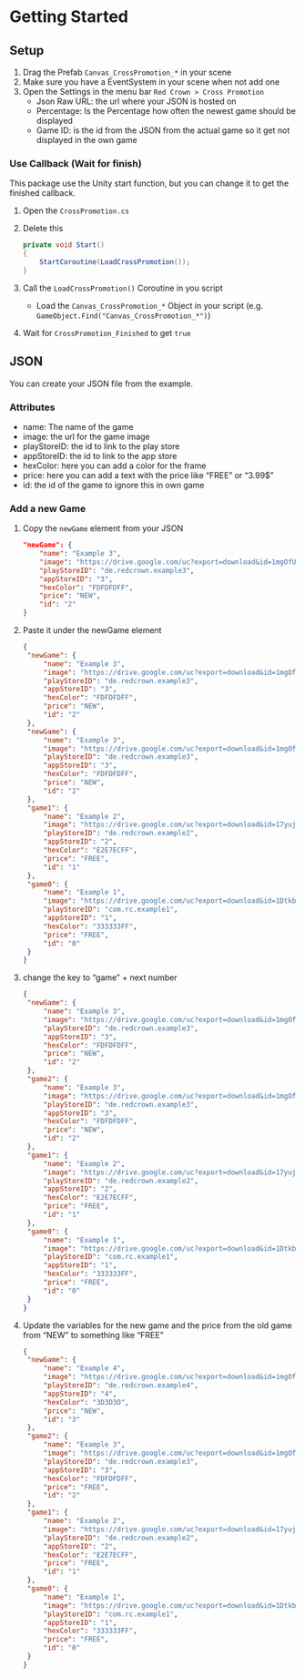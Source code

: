 # Getting Started

## Setup

1. Drag the Prefab `Canvas_CrossPromotion_*` in your scene
2. Make sure you have a EventSystem in your scene when not add one
3. Open the Settings in the menu bar `Red Crown > Cross Promotion`
   - Json Raw URL: the url where your JSON is hosted on
   - Percentage: Is the Percentage how often the newest game should be displayed
   - Game ID: is the id from the JSON from the actual game so it get not displayed in the own game

### Use Callback (Wait for finish)

This package use the Unity start function, but you can change it to get the finished callback.

1. Open the `CrossPromotion.cs`
2. Delete this

   ```csharp
   private void Start()
   {
       StartCoroutine(LoadCrossPromotion());
   }
   ```

3. Call the `LoadCrossPromotion()` Coroutine in you script

   - Load the `Canvas_CrossPromotion_*` Object in your script (e.g. `GameObject.Find("Canvas_CrossPromotion_*")`)

4. Wait for `CrossPromotion_Finished` to get `true`

## JSON

You can create your JSON file from the example.

### Attributes

- name: The name of the game
- image: the url for the game image
- playStoreID: the id to link to the play store
- appStoreID: the id to link to the app store
- hexColor: here you can add a color for the frame
- price: here you can add a text with the price like “FREE” or “3.99$”
- id: the id of the game to ignore this in own game

### Add a new Game

1. Copy the `newGame` element from your JSON

   ```JSON
   "newGame": {
       "name": "Example 3",
       "image": "https://drive.google.com/uc?export=download&id=1mgOfUdIOI_v1z21WQegjWFgJpJeq5eer",
       "playStoreID": "de.redcrown.example3",
       "appStoreID": "3",
       "hexColor": "FDFDFDFF",
       "price": "NEW",
       "id": "2"
   }
   ```

2. Paste it under the newGame element

   ```JSON
   {
    "newGame": {
        "name": "Example 3",
        "image": "https://drive.google.com/uc?export=download&id=1mgOfUdIOI_v1z21WQegjWFgJpJeq5eer",
        "playStoreID": "de.redcrown.example3",
        "appStoreID": "3",
        "hexColor": "FDFDFDFF",
        "price": "NEW",
        "id": "2"
    },
    "newGame": {
        "name": "Example 3",
        "image": "https://drive.google.com/uc?export=download&id=1mgOfUdIOI_v1z21WQegjWFgJpJeq5eer",
        "playStoreID": "de.redcrown.example3",
        "appStoreID": "3",
        "hexColor": "FDFDFDFF",
        "price": "NEW",
        "id": "2"
    },
    "game1": {
        "name": "Example 2",
        "image": "https://drive.google.com/uc?export=download&id=17yujfPsHdt38HpwWQ8LVoOqqjtPa5Ay7",
        "playStoreID": "de.redcrown.example2",
        "appStoreID": "2",
        "hexColor": "E2E7ECFF",
        "price": "FREE",
        "id": "1"
    },
    "game0": {
        "name": "Example 1",
        "image": "https://drive.google.com/uc?export=download&id=1DtkbFlyNk0gx-CKHnP_6c-TLYk1RssOb",
        "playStoreID": "com.rc.example1",
        "appStoreID": "1",
        "hexColor": "333333FF",
        "price": "FREE",
        "id": "0"
    }
   }
   ```

3. change the key to “game” + next number

   ```JSON
   {
    "newGame": {
        "name": "Example 3",
        "image": "https://drive.google.com/uc?export=download&id=1mgOfUdIOI_v1z21WQegjWFgJpJeq5eer",
        "playStoreID": "de.redcrown.example3",
        "appStoreID": "3",
        "hexColor": "FDFDFDFF",
        "price": "NEW",
        "id": "2"
    },
    "game2": {
        "name": "Example 3",
        "image": "https://drive.google.com/uc?export=download&id=1mgOfUdIOI_v1z21WQegjWFgJpJeq5eer",
        "playStoreID": "de.redcrown.example3",
        "appStoreID": "3",
        "hexColor": "FDFDFDFF",
        "price": "NEW",
        "id": "2"
    },
    "game1": {
        "name": "Example 2",
        "image": "https://drive.google.com/uc?export=download&id=17yujfPsHdt38HpwWQ8LVoOqqjtPa5Ay7",
        "playStoreID": "de.redcrown.example2",
        "appStoreID": "2",
        "hexColor": "E2E7ECFF",
        "price": "FREE",
        "id": "1"
    },
    "game0": {
        "name": "Example 1",
        "image": "https://drive.google.com/uc?export=download&id=1DtkbFlyNk0gx-CKHnP_6c-TLYk1RssOb",
        "playStoreID": "com.rc.example1",
        "appStoreID": "1",
        "hexColor": "333333FF",
        "price": "FREE",
        "id": "0"
    }
   }
   ```

4. Update the variables for the new game and the price from the old game from “NEW” to something like “FREE”

   ```JSON
   {
    "newGame": {
        "name": "Example 4",
        "image": "https://drive.google.com/uc?export=download&id=1mgOfUdIOI_v1z21WQegjWFgJpJeq5eer",
        "playStoreID": "de.redcrown.example4",
        "appStoreID": "4",
        "hexColor": "3D3D3D",
        "price": "NEW",
        "id": "3"
    },
    "game2": {
        "name": "Example 3",
        "image": "https://drive.google.com/uc?export=download&id=1mgOfUdIOI_v1z21WQegjWFgJpJeq5eer",
        "playStoreID": "de.redcrown.example3",
        "appStoreID": "3",
        "hexColor": "FDFDFDFF",
        "price": "FREE",
        "id": "2"
    },
    "game1": {
        "name": "Example 2",
        "image": "https://drive.google.com/uc?export=download&id=17yujfPsHdt38HpwWQ8LVoOqqjtPa5Ay7",
        "playStoreID": "de.redcrown.example2",
        "appStoreID": "2",
        "hexColor": "E2E7ECFF",
        "price": "FREE",
        "id": "1"
    },
    "game0": {
        "name": "Example 1",
        "image": "https://drive.google.com/uc?export=download&id=1DtkbFlyNk0gx-CKHnP_6c-TLYk1RssOb",
        "playStoreID": "com.rc.example1",
        "appStoreID": "1",
        "hexColor": "333333FF",
        "price": "FREE",
        "id": "0"
    }
   }
   ```
